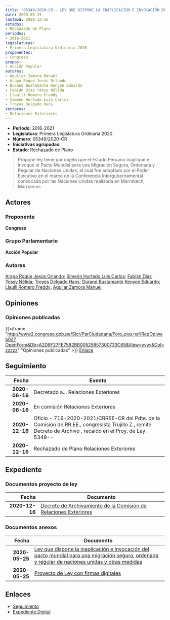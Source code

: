 ```yaml
---
title: "05349/2020-CR - LEY QUE DISPONE LA INAPLICACIÓN E INVOCACIÒN DEL PACTO MUNDIAL PARA UNA MIGRACIÓN SEGURA, ORDENADA Y REGULAR DE NACIONES UNIDADS Y OTRAS MEDIDAS"
date: 2020-05-25
lastmod: 2020-12-16
estados:
- Rechazado de Plano
periodos:
- 2016-2021
legislaturas:
- Primera Legislatura Ordinaria 2020
proponentes:
- Congreso
grupos:
- Acción Popular
autores:
- Aguilar Zamora Manuel
- Arapa Roque Jesús Orlando
- Durand Bustamante Kenyon Eduardo
- Fabián Díaz Yessy Nélida
- Llaulli Romero Freddy
- Simeón Hurtado Luis Carlos
- Troyes Delgado Hans
sectores:
- Relaciones Exteriores
---
```

- **Periodo**: 2016-2021
- **Legislatura**: Primera Legislatura Ordinaria 2020
- **Número**: 05349/2020-CR
- **Iniciativas agrupadas**: 
- **Estado**: Rechazado de Plano

> Propone ley tiene por objeto que el Estado Peruano inaplique e invoque el Pacto Mundisl para una Migración Segura, Ordenada y Regular de Naciones Unidas, el cual fue adoptado por el Poder Ejecutivo en el marco de la Conferencia Intergubernamental convocada por las Naciones Unidas realizada en Marrakech, Marruecos.


## Actores

### Proponente

**Congreso**

### Grupo Parlamentario

**Acción Popular**

### Autores

[Arapa Roque Jesús Orlando](mailto:mailto:jarapa@congreso.gob.pe); [Simeón Hurtado Luis Carlos](mailto:mailto:lsimeon@congreso.gob.pe); [Fabián Díaz Yessy Nélida](mailto:mailto:yfabian@congreso.gob.pe); [Troyes Delgado Hans](mailto:mailto:htroyes@congreso.gob.pe); [Durand Bustamante Kenyon Eduardo](mailto:mailto:kdurand@congreso.gob.pe); [Llaulli Romero Freddy](mailto:mailto:fllaulli@congreso.gob.pe); [Aguilar Zamora Manuel](mailto:mailto:maguilarz@congreso.gob.pe)

## Opiniones

### Opiniones publicadas

{{<iframe "http://www2.congreso.gob.pe/Sicr/ParCiudadana/Foro_pvp.nsf/RepOpiweb04?OpenForm&Db=A2D9F27FE7582BB00525857300733C65&View=yyyy&Col=zzzzz" "Opiniones publicadas" >}}
[Enlace](http://www2.congreso.gob.pe/Sicr/ParCiudadana/Foro_pvp.nsf/RepOpiweb04?OpenForm&Db=A2D9F27FE7582BB00525857300733C65&View=yyyy&Col=zzzzz)


## Seguimiento

| Fecha | Evento |
|------:|--------|
| **2020-06-16** | Decretado a... Relaciones Exteriores |
| **2020-06-16** | En comisión Relaciones Exteriores |
| **2020-12-16** | Oficio - 719-2020-2021/CRREE-CR del Pdte. de la Comisión de RR.EE., congresista Trujillo Z., remite Decreto de Archivo , recaído en el Proy. de Ley. 5349-- |
| **2020-12-16** | Rechazado de Plano Relaciones Exteriores |

## Expediente

### Documentos proyecto de ley

| Fecha | Documento |
|------:|-----------|
| **2020-12-16** | [Decreto de Archivamiento de la Comisión de Relaciones Exteriores](http://www.leyes.congreso.gob.pe/Documentos/2016_2021/Decretos/Archivamiento/DA0534920201216.pdf) |

### Documentos anexos

| Fecha | Documento |
|------:|-----------|
| **2020-05-25** | [Ley que dispone la inaplicación e invocación del pacto mundial para una migración segura, ordenada y regular de naciones unidas y otras medidas](http://www.leyes.congreso.gob.pe/Documentos/2016_2021/Proyectos_de_Ley_y_de_Resoluciones_Legislativas/PL05349-20200525.pdf) |
| **2020-05-25** | [Proyecto de Ley con firmas digitales](http://www.leyes.congreso.gob.pe/Documentos/2016_2021/Proyectos_de_Ley_y_de_Resoluciones_Legislativas/Proyectos_Firmas_digitales/PL05349.pdf) |

## Enlaces

- [Seguimiento](http://www2.congreso.gob.pe/Sicr/TraDocEstProc/CLProLey2016.nsf/f7fff46988ca05b1052578e100829cc7/373ef4aaafb0443505258573007ede43?OpenDocument)
- [Expediente Digital](http://www2.congreso.gob.pe/Sicr/TraDocEstProc/Expvirt_2011.nsf/visbusqptramdoc1621/05349?opendocument)

